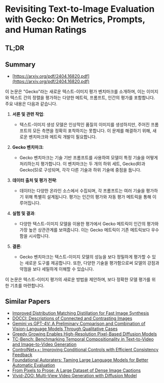 # Revisiting Text-to-Image Evaluation with Gecko: On Metrics, Prompts, and Human Ratings
## TL;DR
## Summary
- [https://arxiv.org/pdf/2404.16820.pdf](https://arxiv.org/pdf/2404.16820.pdf)

이 논문은 "Gecko"라는 새로운 텍스트-이미지 평가 벤치마크를 소개하며, 이는 이미지와 텍스트 간의 정렬을 평가하는 다양한 메트릭, 프롬프트, 인간의 평가를 포함합니다. 주요 내용은 다음과 같습니다.

1. **서론 및 관련 작업**:
   - 텍스트-이미지 생성 모델은 인상적인 품질의 이미지를 생성하지만, 주어진 프롬프트의 모든 측면을 정확히 포착하지는 못합니다. 이 문제를 해결하기 위해, 새로운 벤치마크와 메트릭 개발이 필요합니다.

2. **Gecko 벤치마크**:
   - Gecko 벤치마크는 기술 기반 프롬프트를 사용하여 모델이 특정 기술을 어떻게 처리하는지 평가합니다. 이 벤치마크는 두 개의 하위 세트, Gecko(R)과 Gecko(S)로 구성되며, 각각 다른 기술과 하위 기술에 중점을 둡니다.

3. **데이터 출처 및 평가 전략**:
   - 데이터는 다양한 온라인 소스에서 수집되며, 각 프롬프트는 여러 기술을 평가하기 위해 특별히 설계됩니다. 평가는 인간의 평가와 자동 평가 메트릭을 통해 이루어집니다.

4. **실험 및 결과**:
   - 다양한 텍스트-이미지 모델을 이용한 평가에서 Gecko 메트릭이 인간의 평가와 가장 높은 상관관계를 보여줍니다. 이는 Gecko 메트릭이 기존 메트릭보다 우수함을 시사합니다.

5. **결론**:
   - Gecko 벤치마크는 텍스트-이미지 모델의 성능을 보다 정밀하게 평가할 수 있는 새로운 도구를 제공합니다. 또한, 다양한 기술을 평가함으로써 모델의 강점과 약점을 보다 세밀하게 이해할 수 있습니다.

이 논문은 텍스트-이미지 평가의 새로운 방법을 제안하며, 보다 정확한 모델 평가를 위한 기초를 마련합니다.

## Similar Papers
- [Improved Distribution Matching Distillation for Fast Image Synthesis](2405.14867.md)
- [DOCCI: Descriptions of Connected and Contrasting Images](2404.19753.md)
- [Gemini vs GPT-4V: A Preliminary Comparison and Combination of Vision-Language Models Through Qualitative Cases](2312.15011.md)
- [Greedy Growing Enables High-Resolution Pixel-Based Diffusion Models](2405.16759.md)
- [TC-Bench: Benchmarking Temporal Compositionality in Text-to-Video and Image-to-Video Generation](2406.08656.md)
- [ControlNet++: Improving Conditional Controls with Efficient Consistency Feedback](2404.07987.md)
- [Foundational Autoraters: Taming Large Language Models for Better Automatic Evaluation](2407.10817.md)
- [From Pixels to Prose: A Large Dataset of Dense Image Captions](2406.10328.md)
- [Vivid-ZOO: Multi-View Video Generation with Diffusion Model](2406.08659.md)

